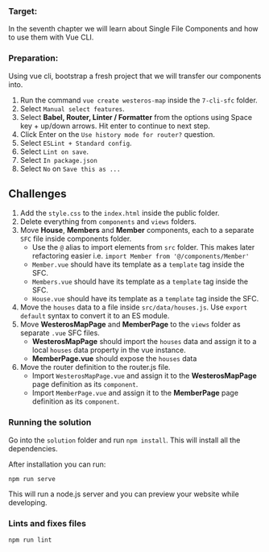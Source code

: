 ### Target:

In the seventh chapter we will learn about Single File Components and how to use them with Vue CLI.

### Preparation:
Using vue cli, bootstrap a fresh project that we will transfer our components into.

1. Run the command `vue create westeros-map` inside the `7-cli-sfc` folder.
2. Select `Manual select features`.
3. Select **Babel, Router, Linter / Formatter** from the options using Space key + up/down arrows. Hit enter to continue to next step.
4. Click Enter on the `Use history mode for router?` question.
5. Select `ESLint + Standard config`.
6. Select `Lint on save`.
7. Select `In package.json`
8. Select `No` on `Save this as ...`

## Challenges

1. Add the `style.css` to the `index.html` inside the public folder.
2. Delete everything from `components` and `views` folders.
3. Move **House**, **Members** and **Member** components, each to a separate `SFC` file inside components folder.
    - Use the `@` alias to import elements from `src` folder. This makes later refactoring easier i.e. `import Member from '@/components/Member'`
    - `Member.vue` should have its template as a `template` tag inside the SFC.
    - `Members.vue` should have its template as a `template` tag inside the SFC.
    - `House.vue` should have its template as a `template` tag inside the SFC.
4. Move the `houses` data to a file inside `src/data/houses.js`. Use `export default` syntax to convert it to an ES module.
5. Move **WesterosMapPage** and **MemberPage** to the `views` folder as separate `.vue` SFC files.
    - **WesterosMapPage** should import the `houses` data and assign it to a local `houses` data property in the vue instance.
    - **MemberPage.vue** should expose the `houses` data
6. Move the router definition to the router.js file.
    - Import `WesterosMapPage.vue` and assign it to the **WesterosMapPage** page definition as its `component`.
    - Import `MemberPage.vue` and assign it to the **MemberPage** page definition as its `component`.

### Running the solution
Go into the `solution` folder and run `npm install`. This will install all the dependencies.

After installation you can run:

```
npm run serve
```

This will run a node.js server and you can preview your website while developing.

### Lints and fixes files
```
npm run lint
```
